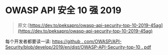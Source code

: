 # OWASP API 安全 10 强 2019

> 原文:[https://dev.to/peksapro/owasp-api-security-top-10-2019-45ag](https://dev.to/peksapro/owasp-api-security-top-10-2019-45ag)

每个开发者都要读一读:
[https://github . com/OWASP/API-Security/blob/develop/2019/en/dist/OWASP-API-Security-top-10 . pdf](https://github.com/OWASP/API-Security/blob/develop/2019/en/dist/owasp-api-security-top-10.pdf)